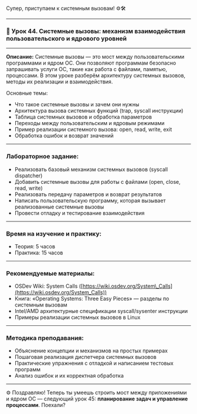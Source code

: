Супер, приступаем к системным вызовам! ⚙️🛠️

---

### 🔹 Урок 44. Системные вызовы: механизм взаимодействия пользовательского и ядрового уровней

---

**Описание:**
Системные вызовы — это мост между пользовательскими программами и ядром ОС. Они позволяют программам безопасно запрашивать услуги ОС, такие как работа с файлами, памятью, процессами. В этом уроке разберём архитектуру системных вызовов, методы их реализации и взаимодействия.

Основные темы:

* Что такое системные вызовы и зачем они нужны
* Архитектура вызова системных функций (trap, syscall инструкции)
* Таблица системных вызовов и обработка параметров
* Переходы между пользовательским и ядровым режимами
* Пример реализации системного вызова: open, read, write, exit
* Обработка ошибок и возврат значений

---

### Лабораторное задание:

* Реализовать базовый механизм системных вызовов (syscall dispatcher)
* Добавить системные вызовы для работы с файлами (open, close, read, write)
* Реализовать передачу параметров и возврат результатов
* Написать пользовательскую программу, которая вызывает реализованные системные вызовы
* Провести отладку и тестирование взаимодействия

---

### Время на изучение и практику:

* Теория: 5 часов
* Практика: 15 часов

---

### Рекомендуемые материалы:

* OSDev Wiki: System Calls ([https://wiki.osdev.org/System\_Calls](https://wiki.osdev.org/System_Calls))
* Книга: «Operating Systems: Three Easy Pieces» — разделы по системным вызовам
* Intel/AMD архитектурные спецификации syscall/sysenter инструкции
* Примеры реализации системных вызовов в Linux

---

### Методика преподавания:

* Объяснение концепции и механизмов на простых примерах
* Пошаговая реализация диспетчера системных вызовов
* Практические упражнения с отладкой и написанием тестовых программ
* Анализ ошибок и их корректная обработка

---

⚙️ Поздравляю! Теперь ты умеешь строить мост между приложениями и ядром ОС — следующий урок 45: **планирование задач и управление процессами**. Поехали?
